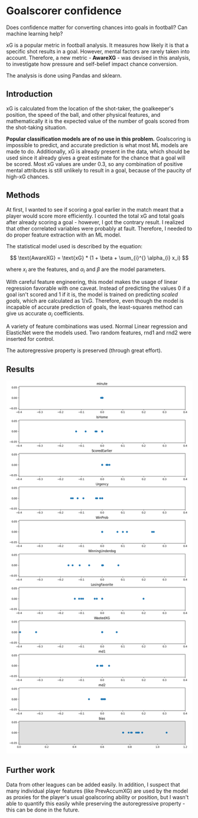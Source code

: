 # Goalscorer confidence

Does confidence matter for converting chances into goals in football? Can machine learning help?

xG is a popular metric in football analysis. It measures how likely it is that a specific shot results in a goal. However, mental factors are rarely taken into account. Therefore, a new metric - **AwareXG** - was devised in this analysis, to investigate how pressure and self-belief impact chance conversion.

The analysis is done using Pandas and sklearn.

## Introduction

xG is calculated from the location of the shot-taker, the goalkeeper's position, the speed of the ball, and other physical features, and mathematically it is the expected value of the number of goals scored from the shot-taking situation. 

**Popular classification models are of no use in this problem.** Goalscoring is impossible to predict, and accurate prediction is what most ML models are made to do. Additionally, xG is already present in the data, which should be used since it already gives a great estimate for the chance that a goal will be scored. Most xG values are under 0.3, so any combination of positive mental attributes is still unlikely to result in a goal, because of the paucity of high-xG chances.

## Methods

At first, I wanted to see if scoring a goal earlier in the match meant that a player would score more efficiently. I counted the total xG and total goals after already scoring a goal - however, I got the contrary result. I realized that other correlated variables were probably at fault. Therefore, I needed to do proper feature extraction with an ML model.

The statistical model used is described by the equation:

$$ \text{AwareXG} = \text{xG} * (1 + \beta + \sum_{i}^{} \alpha_{i} x_i) $$

where $x_i$ are the features, and $\alpha_{i}$ and $\beta$ are the model parameters.

With careful feature engineering, this model makes the usage of linear regression favorable with one caveat. Instead of predicting the values 0 if a goal isn't scored and 1 if it is, the model is trained on predicting *scaled goals*, which are calculated as $1/ \text{xG}$. Therefore, even though the model is incapable of accurate prediction of goals, the least-squares method can give us accurate $\alpha_i$ coefficients.

A variety of feature combinations was used. Normal Linear regression and ElasticNet were the models used. Two random features, rnd1 and rnd2 were inserted for control. 

The autoregressive property is preserved (through great effort). 

## Results

![image](./Results.png)

## Further work

Data from other leagues can be added easily. In addition, I suspect that many individual player features (like PrevAccumXG) are used by the model as proxies for the player's usual goalscoring ability or position, but I wasn't able to quantify this easily while preserving the autoregressive property - this can be done in the future.
